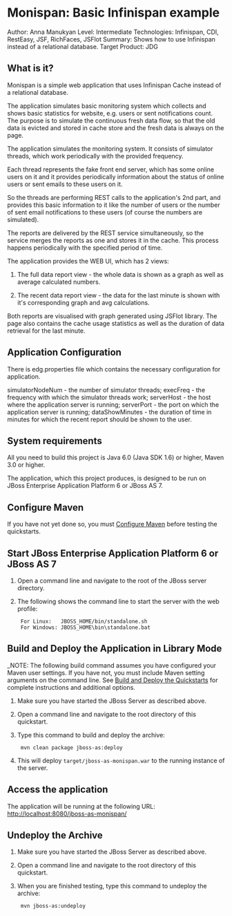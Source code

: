 Monispan: Basic Infinispan example
=================================
Author: Anna Manukyan
Level: Intermediate
Technologies: Infinispan, CDI, RestEasy, JSF, RichFaces, JSFlot
Summary: Shows how to use Infinispan instead of a relational database.
Target Product: JDG

What is it?
-----------

Monispan is a simple web application that uses Infinispan Cache instead of a relational database.

The application simulates basic monitoring system which collects and shows basic statistics for website, e.g. users or sent notifications count.
The purpose is to simulate the continuous fresh data flow, so that the old data is evicted and stored in cache store and the fresh data is always on the page.

The application simulates the monitoring system. It consists of simulator threads, which work periodically with the provided frequency.

Each thread represents the fake front end server, which has some online users on it and it provides periodically information about the status
of online users or sent emails to these users on it.

So the threads are performing REST calls to the application's 2nd part, and provides this basic information to it like the number of users or
the number of sent email notifications to these users (of course the numbers are simulated).

The reports are delivered by the REST service simultaneously, so the service merges the reports as one and stores it in the cache.
This process happens periodically with the specified period of time.

The application provides the WEB UI, which has 2 views:

1. The full data report view - the whole data is shown as a graph as well as average calculated numbers.

2. The recent data report view - the data for the last minute is shown with it's corresponding graph and avg calculations.

Both reports are visualised with graph generated using JSFlot library.
The page also contains the cache usage statistics as well as the duration of data retrieval for the last minute.

Application Configuration
-------------------------

There is edg.properties file which contains the necessary configuration for application.

simulatorNodeNum           - the number of simulator threads;
execFreq                   - the frequency with which the simulator threads work;
serverHost                 - the host where the application server is running;
serverPort                 - the port on which the application server is running;
dataShowMinutes            - the duration of time in minutes for which the recent report should be shown to the user.

System requirements
-------------------

All you need to build this project is Java 6.0 (Java SDK 1.6) or higher, Maven 3.0 or higher.

The application, which this project produces, is designed to be run on JBoss Enterprise Application Platform 6 or JBoss AS 7.

 
Configure Maven
---------------

If you have not yet done so, you must [Configure Maven](../README.md#configure-maven-) before testing the quickstarts.


Start JBoss Enterprise Application Platform 6 or JBoss AS 7
-----------------------------------------------------------

1. Open a command line and navigate to the root of the JBoss server directory.
2. The following shows the command line to start the server with the web profile:

        For Linux:   JBOSS_HOME/bin/standalone.sh
        For Windows: JBOSS_HOME\bin\standalone.bat


Build and Deploy the Application in Library Mode
-----------------------------------------------

_NOTE: The following build command assumes you have configured your Maven user settings. If you have not, you must include Maven setting arguments on the command line. See [Build and Deploy the Quickstarts](../README.md#buildanddeploy) for complete instructions and additional options.

1. Make sure you have started the JBoss Server as described above.
2. Open a command line and navigate to the root directory of this quickstart.
3. Type this command to build and deploy the archive:

        mvn clean package jboss-as:deploy
        
4. This will deploy `target/jboss-as-monispan.war` to the running instance of the server.
 

Access the application
---------------------

The application will be running at the following URL: <http://localhost:8080/jboss-as-monispan/>


Undeploy the Archive
--------------------

1. Make sure you have started the JBoss Server as described above.
2. Open a command line and navigate to the root directory of this quickstart.
3. When you are finished testing, type this command to undeploy the archive:

        mvn jboss-as:undeploy